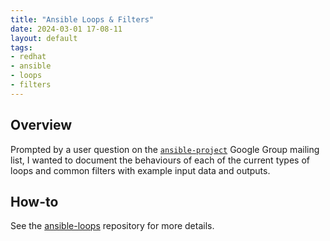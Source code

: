 ```yaml
---
title: "Ansible Loops & Filters"
date: 2024-03-01 17-08-11
layout: default
tags:
- redhat
- ansible
- loops
- filters
---
```


## Overview
Prompted by a user question on the [`ansible-project`](https://groups.google.com/g/ansible-project?pli=1) Google Group mailing list, I wanted to document the behaviours of each of the current types of loops and common filters with example input data and outputs.

## How-to
See the [ansible-loops](https://github.com/wmcdonald404/ansible-loops?tab=readme-ov-file#ansible-loops) repository for more details.
